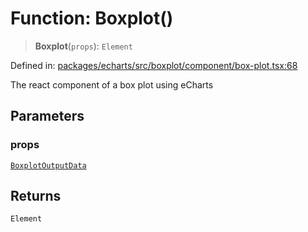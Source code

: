 # Function: Boxplot()

> **Boxplot**(`props`): `Element`

Defined in: [packages/echarts/src/boxplot/component/box-plot.tsx:68](https://github.com/GeoDaCenter/openassistant/blob/7dec66552ed2da789768e26aca21ecb2918b5d3b/packages/echarts/src/boxplot/component/box-plot.tsx#L68)

The react component of a box plot using eCharts

## Parameters

### props

[`BoxplotOutputData`](../type-aliases/BoxplotOutputData.md)

## Returns

`Element`
